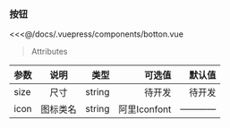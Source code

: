 

### 按钮
<botton/>

<<<@/docs/.vuepress/components/botton.vue


>Attributes

| 参数        | 说明           | 类型  | 可选值  |默认值  |
| ------------- |:-------------:| -----:| -----:| -----:|
| size          | 尺寸          | string |待开发 |待开发 |
| icon          | 图标类名      |  string |阿里Iconfont|————|


